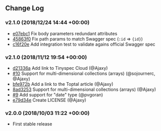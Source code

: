 ## Change Log

### v2.1.0 (2018/12/24 14:44 +00:00)
- [e07ebc1](https://github.com/Ajaxy/tinyspec/commit/e07ebc172d4aedf3afeb4aa88871bc45126f44dc) Fix body parameters redundant attributes
- [45863f0](https://github.com/Ajaxy/tinyspec/commit/45863f01f4a2e9ea78641c662f70c54b157223f3) Fix path params to match Swagger spec (`:id` => `{id}`)
- [c16f20e](https://github.com/Ajaxy/tinyspec/commit/c16f20e0ffe4a5d65e49878ce767dcc089907a15) Add integration test to validate agains official Swagger spec

### v2.1.0 (2018/11/12 19:54 +00:00)
- [d21336a](https://github.com/Ajaxy/tinyspec/commit/d21336ad33cfdd9209676d575ef95f322d746aa6) Add link to Tinyspec Cloud (@Ajaxy)
- [#10](https://github.com/Ajaxy/tinyspec/pull/10) Support for multi-dimensional collections (arrays) (@sojournerc, @Ajaxy)
- [bfe972b](https://github.com/Ajaxy/tinyspec/commit/bfe972bf6cccd4cc9cc1065d91f0b531da312209) Add a link to the Toptal article (@Ajaxy)
- [8ad3253](https://github.com/Ajaxy/tinyspec/commit/8ad325393ef0b1b38df43d54a7ae659524e41e46) Support for multi-dimensional collections (arrays) (@Ajaxy)
- [#9](https://github.com/Ajaxy/tinyspec/pull/9) Add support for "date" type (@pvgoran)
- [e79d34e](https://github.com/Ajaxy/tinyspec/commit/e79d34e16d261a8eb55d652481103d7a126f2df5) Create LICENSE (@Ajaxy)

### v2.0.0 (2018/10/03 11:22 +00:00)
- First stable release

